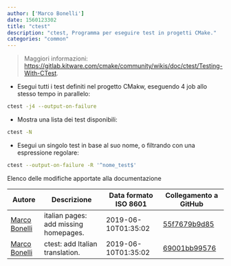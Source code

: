 ```yaml
---
author: ['Marco Bonelli']
date: 1560123302
title: "ctest"
description: "ctest, Programma per eseguire test in progetti CMake."
categories: "common"
---
```

> Maggiori informazioni: <https://gitlab.kitware.com/cmake/community/wikis/doc/ctest/Testing-With-CTest>.

- Esegui tutti i test definiti nel progetto CMakw, eseguendo 4 job allo stesso tempo in parallelo:

```bash
ctest -j4 --output-on-failure
```

- Mostra una lista dei test disponibili:

```bash
ctest -N
```

- Esegui un singolo test in base al suo nome, o filtrando con una espressione regolare:

```bash
ctest --output-on-failure -R '^nome_test$'
```
Elenco delle modifiche apportate alla documentazione


Autore | Descrizione | Data formato ISO 8601 | Collegamento a GitHub
------|-----|-----|-----
[Marco Bonelli](mailto:marco@mebeim.net) | italian pages: add missing homepages. | 2019-06-10T01:35:02 | [55f7679b9d85](https://github.com/tldr-pages/tldr/commit/55f7679b9d85480f6c81738bd32c7901a1db36fe)
[Marco Bonelli](mailto:mb5.marcob@gmail.com) | ctest: add Italian translation. | 2019-06-10T01:35:02 | [69001bb99576](https://github.com/tldr-pages/tldr/commit/69001bb99576231f7aebd8d7ab7e3aa0ab03cce4)

